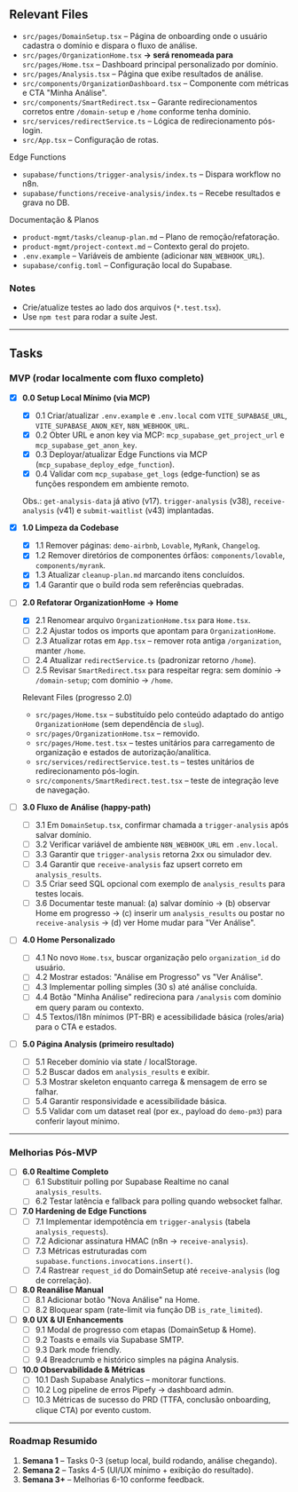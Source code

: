## Relevant Files

- `src/pages/DomainSetup.tsx` – Página de onboarding onde o usuário cadastra o domínio e dispara o fluxo de análise.
- `src/pages/OrganizationHome.tsx` **→ será renomeada para** `src/pages/Home.tsx` – Dashboard principal personalizado por domínio.
- `src/pages/Analysis.tsx` – Página que exibe resultados de análise.
- `src/components/OrganizationDashboard.tsx` – Componente com métricas e CTA "Minha Análise".
- `src/components/SmartRedirect.tsx` – Garante redirecionamentos corretos entre `/domain-setup` e `/home` conforme tenha domínio.
- `src/services/redirectService.ts` – Lógica de redirecionamento pós-login.
- `src/App.tsx` – Configuração de rotas.

Edge Functions
- `supabase/functions/trigger-analysis/index.ts` – Dispara workflow no n8n.
- `supabase/functions/receive-analysis/index.ts` – Recebe resultados e grava no DB.

Documentação & Planos
- `product-mgmt/tasks/cleanup-plan.md` – Plano de remoção/refatoração.
- `product-mgmt/project-context.md` – Contexto geral do projeto.
- `.env.example` – Variáveis de ambiente (adicionar `N8N_WEBHOOK_URL`).
- `supabase/config.toml` – Configuração local do Supabase.

### Notes

- Crie/atualize testes ao lado dos arquivos (`*.test.tsx`).
- Use `npm test` para rodar a suíte Jest.

---

## Tasks

### MVP (rodar localmente com fluxo completo)

- [x] **0.0 Setup Local Mínimo (via MCP)**
  - [x] 0.1 Criar/atualizar `.env.example` e `.env.local` com `VITE_SUPABASE_URL`, `VITE_SUPABASE_ANON_KEY`, `N8N_WEBHOOK_URL`.
  - [x] 0.2 Obter URL e anon key via MCP: `mcp_supabase_get_project_url` e `mcp_supabase_get_anon_key`.
  - [x] 0.3 Deployar/atualizar Edge Functions via MCP (`mcp_supabase_deploy_edge_function`).
  - [x] 0.4 Validar com `mcp_supabase_get_logs` (edge-function) se as funções respondem em ambiente remoto.
  
  Obs.: `get-analysis-data` já ativo (v17). `trigger-analysis` (v38), `receive-analysis` (v41) e `submit-waitlist` (v43) implantadas.

- [x] **1.0 Limpeza da Codebase**
  - [x] 1.1 Remover páginas: `demo-airbnb`, `Lovable`, `MyRank`, `Changelog`.
  - [x] 1.2 Remover diretórios de componentes órfãos: `components/lovable`, `components/myrank`.
  - [x] 1.3 Atualizar `cleanup-plan.md` marcando itens concluídos.
  - [x] 1.4 Garantir que o build roda sem referências quebradas.

- [ ] **2.0 Refatorar OrganizationHome → Home**
  - [x] 2.1 Renomear arquivo `OrganizationHome.tsx` para `Home.tsx`.
  - [ ] 2.2 Ajustar todos os imports que apontam para `OrganizationHome`.
  - [ ] 2.3 Atualizar rotas em `App.tsx` – remover rota antiga `/organization`, manter `/home`.
  - [ ] 2.4 Atualizar `redirectService.ts` (padronizar retorno `/home`).
  - [ ] 2.5 Revisar `SmartRedirect.tsx` para respeitar regra: sem domínio → `/domain-setup`; com domínio → `/home`.

  Relevant Files (progresso 2.0)
  - `src/pages/Home.tsx` – substituído pelo conteúdo adaptado do antigo `OrganizationHome` (sem dependência de `slug`).
  - `src/pages/OrganizationHome.tsx` – removido.
  - `src/pages/Home.test.tsx` – testes unitários para carregamento de organização e estados de autorização/analítica.
  - `src/services/redirectService.test.ts` – testes unitários de redirecionamento pós-login.
  - `src/components/SmartRedirect.test.tsx` – teste de integração leve de navegação.

- [ ] **3.0 Fluxo de Análise (happy-path)**
  - [ ] 3.1 Em `DomainSetup.tsx`, confirmar chamada a `trigger-analysis` após salvar domínio.
  - [ ] 3.2 Verificar variável de ambiente `N8N_WEBHOOK_URL` em `.env.local`.
  - [ ] 3.3 Garantir que `trigger-analysis` retorna 2xx ou simulador dev.
  - [ ] 3.4 Garantir que `receive-analysis` faz upsert correto em `analysis_results`.
  - [ ] 3.5 Criar seed SQL opcional com exemplo de `analysis_results` para testes locais.
  - [ ] 3.6 Documentar teste manual: (a) salvar domínio → (b) observar Home em progresso → (c) inserir um `analysis_results` ou postar no `receive-analysis` → (d) ver Home mudar para "Ver Análise".

- [ ] **4.0 Home Personalizado**
  - [ ] 4.1 No novo `Home.tsx`, buscar organização pelo `organization_id` do usuário.
  - [ ] 4.2 Mostrar estados: "Análise em Progresso" vs "Ver Análise".
  - [ ] 4.3 Implementar polling simples (30 s) até análise concluída.
  - [ ] 4.4 Botão "Minha Análise" redireciona para `/analysis` com domínio em query param ou contexto.
  - [ ] 4.5 Textos/i18n mínimos (PT-BR) e acessibilidade básica (roles/aria) para o CTA e estados.

- [ ] **5.0 Página Analysis (primeiro resultado)**
  - [ ] 5.1 Receber domínio via state / localStorage.
  - [ ] 5.2 Buscar dados em `analysis_results` e exibir.
  - [ ] 5.3 Mostrar skeleton enquanto carrega & mensagem de erro se falhar.
  - [ ] 5.4 Garantir responsividade e acessibilidade básica.
  - [ ] 5.5 Validar com um dataset real (por ex., payload do `demo-pm3`) para conferir layout mínimo.

---

### Melhorias Pós-MVP

- [ ] **6.0 Realtime Completo**
  - [ ] 6.1 Substituir polling por Supabase Realtime no canal `analysis_results`.
  - [ ] 6.2 Testar latência e fallback para polling quando websocket falhar.

- [ ] **7.0 Hardening de Edge Functions**
  - [ ] 7.1 Implementar idempotência em `trigger-analysis` (tabela `analysis_requests`).
  - [ ] 7.2 Adicionar assinatura HMAC (n8n → `receive-analysis`).
  - [ ] 7.3 Métricas estruturadas com `supabase.functions.invocations.insert()`.
  - [ ] 7.4 Rastrear `request_id` do DomainSetup até `receive-analysis` (log de correlação).

- [ ] **8.0 Reanálise Manual**
  - [ ] 8.1 Adicionar botão "Nova Análise" na Home.
  - [ ] 8.2 Bloquear spam (rate-limit via função DB `is_rate_limited`).

- [ ] **9.0 UX & UI Enhancements**
  - [ ] 9.1 Modal de progresso com etapas (DomainSetup & Home).
  - [ ] 9.2 Toasts e emails via Supabase SMTP.
  - [ ] 9.3 Dark mode friendly.
  - [ ] 9.4 Breadcrumb e histórico simples na página Analysis.

- [ ] **10.0 Observabilidade & Métricas**
  - [ ] 10.1 Dash Supabase Analytics – monitorar functions.
  - [ ] 10.2 Log pipeline de erros Pipefy → dashboard admin.
  - [ ] 10.3 Métricas de sucesso do PRD (TTFA, conclusão onboarding, clique CTA) por evento custom.

---

### Roadmap Resumido
1. **Semana 1** – Tasks 0-3 (setup local, build rodando, análise chegando).
2. **Semana 2** – Tasks 4-5 (UI/UX mínimo + exibição do resultado).
3. **Semana 3+** – Melhorias 6-10 conforme feedback.
